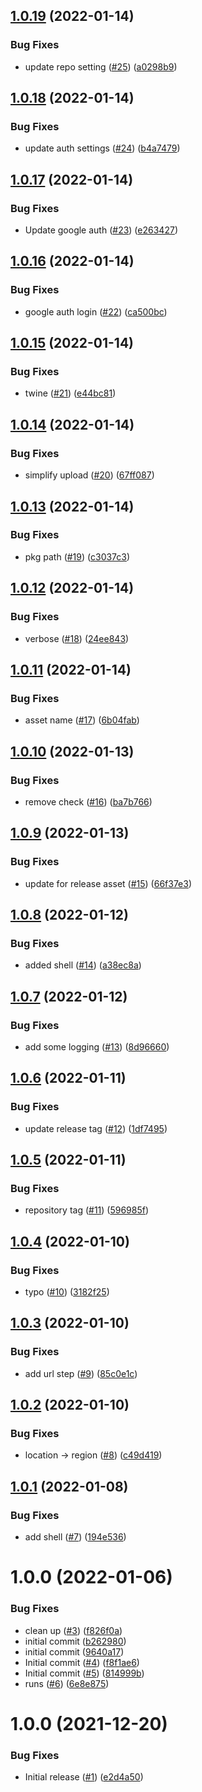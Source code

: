 ## [1.0.19](https://github.com/Unsupervisedcom/action-upload-python-gar/compare/v1.0.18...v1.0.19) (2022-01-14)


### Bug Fixes

* update repo setting ([#25](https://github.com/Unsupervisedcom/action-upload-python-gar/issues/25)) ([a0298b9](https://github.com/Unsupervisedcom/action-upload-python-gar/commit/a0298b901237b7df5ed29c2866a63131060f3a66))

## [1.0.18](https://github.com/Unsupervisedcom/action-upload-python-gar/compare/v1.0.17...v1.0.18) (2022-01-14)


### Bug Fixes

* update auth settings ([#24](https://github.com/Unsupervisedcom/action-upload-python-gar/issues/24)) ([b4a7479](https://github.com/Unsupervisedcom/action-upload-python-gar/commit/b4a7479e2cc1449053ad27b7b58a0067d2f75749))

## [1.0.17](https://github.com/Unsupervisedcom/action-upload-python-gar/compare/v1.0.16...v1.0.17) (2022-01-14)


### Bug Fixes

* Update google auth ([#23](https://github.com/Unsupervisedcom/action-upload-python-gar/issues/23)) ([e263427](https://github.com/Unsupervisedcom/action-upload-python-gar/commit/e26342726e0b0ff60737879ffbb3700255e24843))

## [1.0.16](https://github.com/Unsupervisedcom/action-upload-python-gar/compare/v1.0.15...v1.0.16) (2022-01-14)


### Bug Fixes

* google auth login ([#22](https://github.com/Unsupervisedcom/action-upload-python-gar/issues/22)) ([ca500bc](https://github.com/Unsupervisedcom/action-upload-python-gar/commit/ca500bc6fae8360cc2f17022cbc00ee7cfc48094))

## [1.0.15](https://github.com/Unsupervisedcom/action-upload-python-gar/compare/v1.0.14...v1.0.15) (2022-01-14)


### Bug Fixes

* twine ([#21](https://github.com/Unsupervisedcom/action-upload-python-gar/issues/21)) ([e44bc81](https://github.com/Unsupervisedcom/action-upload-python-gar/commit/e44bc81bbc499c31aa62e0444ff7bc3b9c6c4553))

## [1.0.14](https://github.com/Unsupervisedcom/action-upload-python-gar/compare/v1.0.13...v1.0.14) (2022-01-14)


### Bug Fixes

* simplify upload ([#20](https://github.com/Unsupervisedcom/action-upload-python-gar/issues/20)) ([67ff087](https://github.com/Unsupervisedcom/action-upload-python-gar/commit/67ff087778d0e6c67e21630189423f425916db1e))

## [1.0.13](https://github.com/Unsupervisedcom/action-upload-python-gar/compare/v1.0.12...v1.0.13) (2022-01-14)


### Bug Fixes

* pkg path ([#19](https://github.com/Unsupervisedcom/action-upload-python-gar/issues/19)) ([c3037c3](https://github.com/Unsupervisedcom/action-upload-python-gar/commit/c3037c3be13922226b32f8224082e151bf2d59f6))

## [1.0.12](https://github.com/Unsupervisedcom/action-upload-python-gar/compare/v1.0.11...v1.0.12) (2022-01-14)


### Bug Fixes

* verbose ([#18](https://github.com/Unsupervisedcom/action-upload-python-gar/issues/18)) ([24ee843](https://github.com/Unsupervisedcom/action-upload-python-gar/commit/24ee843afcfff78890053412d73b87c99398d667))

## [1.0.11](https://github.com/Unsupervisedcom/action-upload-python-gar/compare/v1.0.10...v1.0.11) (2022-01-14)


### Bug Fixes

* asset name ([#17](https://github.com/Unsupervisedcom/action-upload-python-gar/issues/17)) ([6b04fab](https://github.com/Unsupervisedcom/action-upload-python-gar/commit/6b04fab2dcae1911fbcef60b3b02e4bebfcbd3e3))

## [1.0.10](https://github.com/Unsupervisedcom/action-upload-python-gar/compare/v1.0.9...v1.0.10) (2022-01-13)


### Bug Fixes

* remove check ([#16](https://github.com/Unsupervisedcom/action-upload-python-gar/issues/16)) ([ba7b766](https://github.com/Unsupervisedcom/action-upload-python-gar/commit/ba7b76687b1134dbfc4dbcbe765b3b632bf4c7b4))

## [1.0.9](https://github.com/Unsupervisedcom/action-upload-python-gar/compare/v1.0.8...v1.0.9) (2022-01-13)


### Bug Fixes

* update for release asset ([#15](https://github.com/Unsupervisedcom/action-upload-python-gar/issues/15)) ([66f37e3](https://github.com/Unsupervisedcom/action-upload-python-gar/commit/66f37e37fd12016bafbb01f9a070b0ec54d147b2))

## [1.0.8](https://github.com/Unsupervisedcom/action-upload-python-gar/compare/v1.0.7...v1.0.8) (2022-01-12)


### Bug Fixes

* added shell ([#14](https://github.com/Unsupervisedcom/action-upload-python-gar/issues/14)) ([a38ec8a](https://github.com/Unsupervisedcom/action-upload-python-gar/commit/a38ec8a9ae9983d2ef53dbad965a8f5f699f65c4))

## [1.0.7](https://github.com/Unsupervisedcom/action-upload-python-gar/compare/v1.0.6...v1.0.7) (2022-01-12)


### Bug Fixes

* add some logging ([#13](https://github.com/Unsupervisedcom/action-upload-python-gar/issues/13)) ([8d96660](https://github.com/Unsupervisedcom/action-upload-python-gar/commit/8d96660c890fa45ac0707675f02c0e59775aeeb3))

## [1.0.6](https://github.com/Unsupervisedcom/action-upload-python-gar/compare/v1.0.5...v1.0.6) (2022-01-11)


### Bug Fixes

* update release tag ([#12](https://github.com/Unsupervisedcom/action-upload-python-gar/issues/12)) ([1df7495](https://github.com/Unsupervisedcom/action-upload-python-gar/commit/1df7495cf187d9c6ba349086d00f27fc2de21ab0))

## [1.0.5](https://github.com/Unsupervisedcom/action-upload-python-gar/compare/v1.0.4...v1.0.5) (2022-01-11)


### Bug Fixes

* repository tag ([#11](https://github.com/Unsupervisedcom/action-upload-python-gar/issues/11)) ([596985f](https://github.com/Unsupervisedcom/action-upload-python-gar/commit/596985fcd34c1c31d66fa3bef3f8e6642abc8599))

## [1.0.4](https://github.com/Unsupervisedcom/action-upload-python-gar/compare/v1.0.3...v1.0.4) (2022-01-10)


### Bug Fixes

* typo ([#10](https://github.com/Unsupervisedcom/action-upload-python-gar/issues/10)) ([3182f25](https://github.com/Unsupervisedcom/action-upload-python-gar/commit/3182f2582563fb0c68b7bbf6049fad9eb99f6632))

## [1.0.3](https://github.com/Unsupervisedcom/action-upload-python-gar/compare/v1.0.2...v1.0.3) (2022-01-10)


### Bug Fixes

* add url step ([#9](https://github.com/Unsupervisedcom/action-upload-python-gar/issues/9)) ([85c0e1c](https://github.com/Unsupervisedcom/action-upload-python-gar/commit/85c0e1c29d3608904a7df722fa74f5d30793b201))

## [1.0.2](https://github.com/Unsupervisedcom/action-upload-python-gar/compare/v1.0.1...v1.0.2) (2022-01-10)


### Bug Fixes

* location -> region ([#8](https://github.com/Unsupervisedcom/action-upload-python-gar/issues/8)) ([c49d419](https://github.com/Unsupervisedcom/action-upload-python-gar/commit/c49d419e96ed6d3f2c1b4e27700e51a919ceea23))

## [1.0.1](https://github.com/Unsupervisedcom/action-upload-python-gar/compare/v1.0.0...v1.0.1) (2022-01-08)


### Bug Fixes

* add shell ([#7](https://github.com/Unsupervisedcom/action-upload-python-gar/issues/7)) ([194e536](https://github.com/Unsupervisedcom/action-upload-python-gar/commit/194e536ab7975e97c62179e2bd1971df8b8ed7a5))

# 1.0.0 (2022-01-06)


### Bug Fixes

* clean up ([#3](https://github.com/Unsupervisedcom/action-upload-python-gar/issues/3)) ([f826f0a](https://github.com/Unsupervisedcom/action-upload-python-gar/commit/f826f0aa003f51bc570cb0192d8ab42a841236b7))
* initial commit ([b262980](https://github.com/Unsupervisedcom/action-upload-python-gar/commit/b262980a5077c4e57e05433704007c730418c608))
* initial commit ([9640a17](https://github.com/Unsupervisedcom/action-upload-python-gar/commit/9640a170c2b951e92a3dc5fb2beafe4dc08f3436))
* Initial commit ([#4](https://github.com/Unsupervisedcom/action-upload-python-gar/issues/4)) ([f8f1ae6](https://github.com/Unsupervisedcom/action-upload-python-gar/commit/f8f1ae62c9d2b2f9e537313941915c78e9a3206a))
* Initial commit ([#5](https://github.com/Unsupervisedcom/action-upload-python-gar/issues/5)) ([814999b](https://github.com/Unsupervisedcom/action-upload-python-gar/commit/814999bc6f64bb920d029c1b2741d3eae6885aad))
* runs ([#6](https://github.com/Unsupervisedcom/action-upload-python-gar/issues/6)) ([6e8e875](https://github.com/Unsupervisedcom/action-upload-python-gar/commit/6e8e8753068561e04b08b98c8ffc073deee11037))

# 1.0.0 (2021-12-20)


### Bug Fixes

* Initial release ([#1](https://github.com/Unsupervisedcom/action-composite-action-template/issues/1)) ([e2d4a50](https://github.com/Unsupervisedcom/action-composite-action-template/commit/e2d4a509733fbf64fa3a10c3d60a589ffc0f932a))
